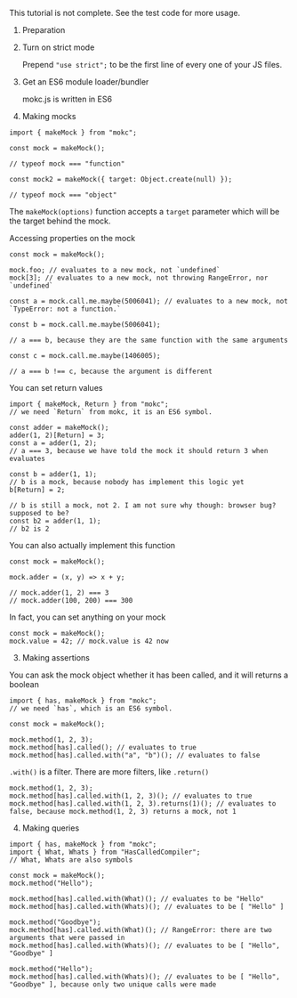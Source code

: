 
This tutorial is not complete. See the test code for more usage.

1. Preparation

  1. Turn on strict mode

     Prepend `"use strict";` to be the first line of every one of your JS files.

  2. Get an ES6 module loader/bundler

     mokc.js is written in ES6


2. Making mocks

  ```
  import { makeMock } from "mokc";

  const mock = makeMock();

  // typeof mock === "function"

  const mock2 = makeMock({ target: Object.create(null) });

  // typeof mock === "object"
  ```

  The `makeMock(options)` function accepts a `target` parameter which will be the target behind the mock.

  Accessing properties on the mock
  ```
  const mock = makeMock();

  mock.foo; // evaluates to a new mock, not `undefined`
  mock[3]; // evaluates to a new mock, not throwing RangeError, nor `undefined`

  const a = mock.call.me.maybe(5006041); // evaluates to a new mock, not `TypeError: not a function.`

  const b = mock.call.me.maybe(5006041);

  // a === b, because they are the same function with the same arguments

  const c = mock.call.me.maybe(1406005);

  // a === b !== c, because the argument is different
  ```

  You can set return values
  ```
  import { makeMock, Return } from "mokc";
  // we need `Return` from mokc, it is an ES6 symbol.

  const adder = makeMock();
  adder(1, 2)[Return] = 3;
  const a = adder(1, 2);
  // a === 3, because we have told the mock it should return 3 when evaluates

  const b = adder(1, 1);
  // b is a mock, because nobody has implement this logic yet
  b[Return] = 2;

  // b is still a mock, not 2. I am not sure why though: browser bug? supposed to be?
  const b2 = adder(1, 1);
  // b2 is 2

  ```

  You can also actually implement this function
  ```
  const mock = makeMock();

  mock.adder = (x, y) => x + y;

  // mock.adder(1, 2) === 3
  // mock.adder(100, 200) === 300
  ```

  In fact, you can set anything on your mock
  ```
  const mock = makeMock();
  mock.value = 42; // mock.value is 42 now
  ```

3. Making assertions

  You can ask the mock object whether it has been called, and it will returns a boolean
  ```
  import { has, makeMock } from "mokc";
  // we need `has`, which is an ES6 symbol.

  const mock = makeMock();

  mock.method(1, 2, 3);
  mock.method[has].called(); // evaluates to true
  mock.method[has].called.with("a", "b")(); // evaluates to false
  ```

  `.with()` is a filter. There are more filters, like `.return()`

  ```
  mock.method(1, 2, 3);
  mock.method[has].called.with(1, 2, 3)(); // evaluates to true
  mock.method[has].called.with(1, 2, 3).returns(1)(); // evaluates to false, because mock.method(1, 2, 3) returns a mock, not 1
  ```

4. Making queries
  ```
  import { has, makeMock } from "mokc";
  import { What, Whats } from "HasCalledCompiler";
  // What, Whats are also symbols

  const mock = makeMock();
  mock.method("Hello");

  mock.method[has].called.with(What)(); // evaluates to be "Hello"
  mock.method[has].called.with(Whats)(); // evaluates to be [ "Hello" ]

  mock.method("Goodbye");
  mock.method[has].called.with(What)(); // RangeError: there are two arguments that were passed in
  mock.method[has].called.with(Whats)(); // evaluates to be [ "Hello", "Goodbye" ]

  mock.method("Hello");
  mock.method[has].called.with(Whats)(); // evaluates to be [ "Hello", "Goodbye" ], because only two unique calls were made
  ```

















